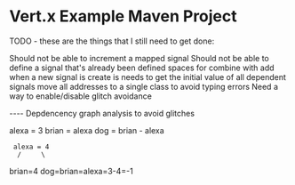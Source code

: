 # Vert.x Example Maven Project

TODO - these are the things that I still need to get done:

Should not be able to increment a mapped signal
Should not be able to define a signal that's already been defined
spaces for combine with add
when a new signal is create is needs to get the initial value of all dependent signals
move all addresses to a single class to avoid typing errors
Need a way to enable/disable glitch avoidance

---- Depdencency graph analysis to avoid glitches


alexa = 3
brian = alexa
dog = brian - alexa

     alexa = 4 
      /     \
  brian=4   dog=brian=alexa=3-4=-1

